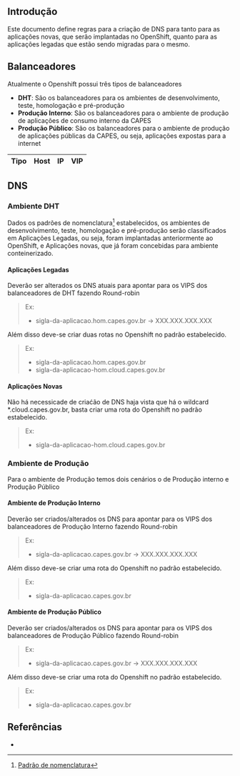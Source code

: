## Introdução

Este documento define regras para a criação de DNS para tanto para as aplicações novas, que serão implantadas no OpenShift, quanto para as aplicações legadas que estão sendo migradas para o mesmo.

## Balanceadores

Atualmente o Openshift possui três tipos de balanceadores

- **DHT**: São os balanceadores para os ambientes de desenvolvimento, teste, homologação e pré-produção
- **Produção Interno**: São os balanceadores para o ambiente de produção de aplicações de consumo interno da CAPES
- **Produção Público**: São os balanceadores para o ambiente de produção de aplicações públicas da CAPES, ou seja, aplicações expostas para a internet


|Tipo|Host|IP| VIP|                                                       
|:---|:---|:---|:---|                                                     



## DNS

### Ambiente DHT

Dados os padrões de nomenclatura[^padroes] estabelecidos, os ambientes de desenvolvimento, teste, homologação e pré-produção serão classificados em Aplicações Legadas, ou seja, foram implantadas anteriormente ao OpenShift, e Aplicações novas, que já foram concebidas para ambiente conteinerizado.

#### Aplicações Legadas

Deverão ser alterados os DNS atuais para apontar para os VIPS dos balanceadores de DHT fazendo Round-robin

> Ex: 
> - sigla-da-aplicacao.hom.capes.gov.br -> XXX.XXX.XXX.XXX

Além disso deve-se criar duas rotas no Openshift no padrão estabelecido.

> Ex: 
> - sigla-da-aplicacao.hom.capes.gov.br
> - sigla-da-aplicacao-hom.cloud.capes.gov.br

#### Aplicações Novas

Não há necessicade de criaćão de DNS haja vista que há o wildcard *.cloud.capes.gov.br, basta criar uma rota do Openshift no padrão estabelecido.

> Ex: 
> - sigla-da-aplicacao-hom.cloud.capes.gov.br


### Ambiente de Produção

Para o ambiente de Produção temos dois cenários o de Produção interno e Produção Público

#### Ambiente de Produção Interno

Deverão ser criados/alterados os DNS para apontar para os VIPS dos balanceadores de Produção Interno fazendo Round-robin

> Ex: 
> - sigla-da-aplicacao.capes.gov.br -> XXX.XXX.XXX.XXX

Além disso deve-se criar uma rota do Openshift no padrão estabelecido.

> Ex: 
> - sigla-da-aplicacao.capes.gov.br

#### Ambiente de Produção Público

Deverão ser criados/alterados os DNS para apontar para os VIPS dos balanceadores de Produção Público fazendo Round-robin

> Ex: 
> - sigla-da-aplicacao.capes.gov.br -> XXX.XXX.XXX.XXX


Além disso deve-se criar uma rota do Openshift no padrão estabelecido.

> Ex: 
> - sigla-da-aplicacao.capes.gov.br


## Referências

- [^padroes]: [Padrão de nomenclatura](devops/politicas/padrao-nomenclatura.md)